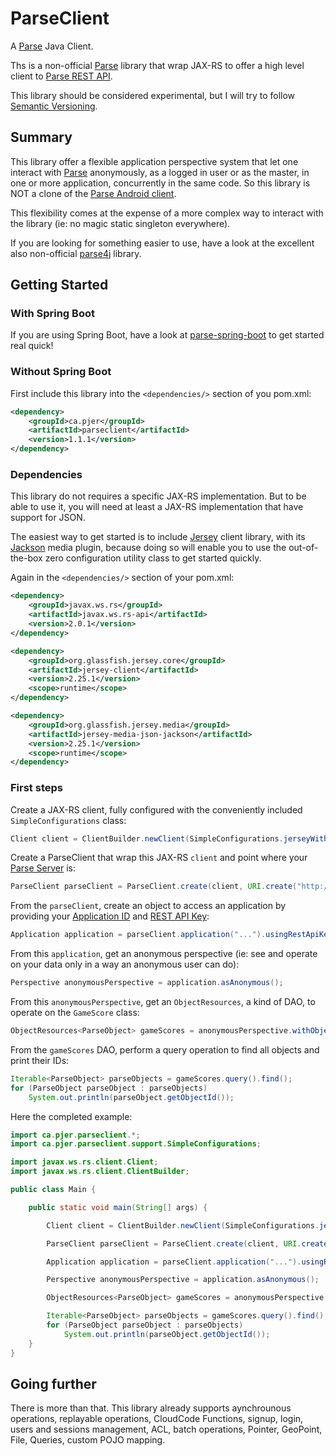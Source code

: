 # ParseClient

A [Parse](http://parseplatform.org/) Java Client.

Ths is a non-official [Parse](http://parseplatform.org/) library that wrap JAX-RS to offer a high level client to [Parse REST API](http://parseplatform.org/docs/rest/guide/).

This library should be considered experimental, but I will try to follow [Semantic Versioning](http://semver.org/).

## Summary 

This library offer a flexible application perspective system that let one interact with [Parse](http://parseplatform.org/) anonymously, as a logged in user or as the master, in one or more application, concurrently in the same code. So this library is NOT a clone of the [Parse Android client](http://parseplatform.org/docs/android/guide/).

This flexibility comes at the expense of a more complex way to interact with the library (ie: no magic static singleton everywhere).

If you are looking for something easier to use, have a look at the excellent also non-official [parse4j](https://github.com/thiagolocatelli/parse4j) library.

## Getting Started

### With Spring Boot

If you are using Spring Boot, have a look at [parse-spring-boot](https://github.com/pierredavidbelanger/parse-spring-boot) to get started real quick!

### Without Spring Boot

First include this library into the `<dependencies/>` section of you pom.xml:

```xml
<dependency>
    <groupId>ca.pjer</groupId>
    <artifactId>parseclient</artifactId>
    <version>1.1.1</version>
</dependency>
```

### Dependencies

This library do not requires a specific JAX-RS implementation. But to be able to use it, you will need at least a JAX-RS implementation that have support for JSON.

The easiest way to get started is to include [Jersey](https://jersey.java.net/) client library, with its [Jackson](http://wiki.fasterxml.com/JacksonHome) media plugin, because doing so will enable you to use the out-of-the-box zero configuration utility class to get started quickly.

Again in the `<dependencies/>` section of your pom.xml:

```xml
<dependency>
    <groupId>javax.ws.rs</groupId>
    <artifactId>javax.ws.rs-api</artifactId>
    <version>2.0.1</version>
</dependency>

<dependency>
    <groupId>org.glassfish.jersey.core</groupId>
    <artifactId>jersey-client</artifactId>
    <version>2.25.1</version>
    <scope>runtime</scope>
</dependency>

<dependency>
    <groupId>org.glassfish.jersey.media</groupId>
    <artifactId>jersey-media-json-jackson</artifactId>
    <version>2.25.1</version>
    <scope>runtime</scope>
</dependency>
```

### First steps

Create a JAX-RS client, fully configured with the conveniently included `SimpleConfigurations` class:

```java
Client client = ClientBuilder.newClient(SimpleConfigurations.jerseyWithJackson());

```

Create a ParseClient that wrap this JAX-RS `client` and point where your [Parse Server](https://github.com/ParsePlatform/parse-server) is:
 
```java
ParseClient parseClient = ParseClient.create(client, URI.create("http://localhost:1337/parse"));
```

From the `parseClient`, create an object to access an application by providing your [Application ID](https://github.com/ParsePlatform/parse-server#basic-options) and [REST API Key](https://github.com/ParsePlatform/parse-server#client-key-options):
 
```java
Application application = parseClient.application("...").usingRestApiKey("...");
```

From this `application`, get an anonymous perspective (ie: see and operate on your data only in a way an anonymous user can do):

```java
Perspective anonymousPerspective = application.asAnonymous();
```

From this `anonymousPerspective`, get an `ObjectResources`, a kind of DAO, to operate on the `GameScore` class:

```java
ObjectResources<ParseObject> gameScores = anonymousPerspective.withObjects("GameScore");

```

From the `gameScores` DAO, perform a query operation to find all objects and print their IDs:

```java
Iterable<ParseObject> parseObjects = gameScores.query().find();
for (ParseObject parseObject : parseObjects)
    System.out.println(parseObject.getObjectId());

```

Here the completed example:

```java
import ca.pjer.parseclient.*;
import ca.pjer.parseclient.support.SimpleConfigurations;

import javax.ws.rs.client.Client;
import javax.ws.rs.client.ClientBuilder;

public class Main {

	public static void main(String[] args) {

		Client client = ClientBuilder.newClient(SimpleConfigurations.jerseyWithJackson());

		ParseClient parseClient = ParseClient.create(client, URI.create("http://localhost:1337/parse"));

		Application application = parseClient.application("...").usingRestApiKey("...");

		Perspective anonymousPerspective = application.asAnonymous();

		ObjectResources<ParseObject> gameScores = anonymousPerspective.withObjects("GameScore");

		Iterable<ParseObject> parseObjects = gameScores.query().find();
		for (ParseObject parseObject : parseObjects)
			System.out.println(parseObject.getObjectId());
	}
}
```

## Going further

There is more than that. This library already supports aynchrounous operations, replayable operations, CloudCode Functions, signup, login, users and sessions management, ACL, batch operations, Pointer, GeoPoint, File, Queries, custom POJO mapping.
